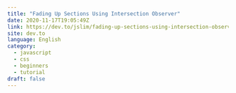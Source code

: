 ```yaml
---
title: "Fading Up Sections Using Intersection Observer"
date: 2020-11-17T19:05:49Z
link: https://dev.to/jslim/fading-up-sections-using-intersection-observer-3fhj?utm_medium=RSS&utm_source=news.12bit.vn
site: dev.to
language: English
category:
  - javascript
  - css
  - beginners
  - tutorial
draft: false
---
```

